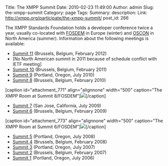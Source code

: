 Title: The XMPP Summit
Date: 2010-02-23 11:49:00
Author: admin
Slug: the-xmpp-summit
Category: page
Tags: 
Summary: description:
Link: http://xmpp.org/participate/the-xmpp-summit/
post_id: 266


The XMPP Standards Foundation holds a developer conference twice a year, usually co-located with [FOSDEM](http://www.fosdem.org/) in Europe (winter) and [OSCON](http://conferences.oreillynet.com/) in North America (summer). Information about the following meetings is available:

* [Summit 11](/participate/the-xmpp-summit/xmpp-summit-11/) (Brussels, Belgium, February 2012)
* [No North American summit in 2011 because of schedule conflict with IETF meeting]
* [Summit 10](/participate/the-xmpp-summit/xmpp-summit-10/) (Brussels, Belgium, February 2011)
* [Summit 9](/participate/the-xmpp-summit/xmpp-summit-9/) (Portland, Oregon, July 2010)
* [Summit 8](/participate/the-xmpp-summit/xmpp-summit-8/) (Brussels, Belgium, February 2010)

[caption id="attachment_771" align="alignnone" width="500" caption="The XMPP Room at Summit 8/FOSDEM"]![](/wp-content/uploads/2010/02/summit8-devroom1.jpg)[/caption]

* [Summit 7](/participate/the-xmpp-summit/xmpp-summit-7/) (San Jose, California, July 2009)
* [Summit 6](/participate/the-xmpp-summit/xmpp-summit-6/) (Brussels, Belgium, February 2009)

[caption id="attachment_773" align="alignnone" width="500" caption="The XMPP Room at Summit 6/FOSDEM"]![](/wp-content/uploads/2010/02/summit6-devroom.jpg)[/caption]

* [Summit 5](/participate/the-xmpp-summit/xmpp-summit-5/) (Portland, Oregon, July 2008)
* [Summit 4](/participate/the-xmpp-summit/xmpp-summit-4/) (Brussels, Belgium, February 2008)
* [Summit 3](/participate/the-xmpp-summit/xmpp-summit-3/) (Portland, Oregon, July 2007)
* [Summit 2](/participate/the-xmpp-summit/xmpp-summit-2/) (Brussels, Belgium, February 2007)
* [Summit 1](/participate/the-xmpp-summit/xmpp-summit-1/) (Portland, Oregon, July 2006)
